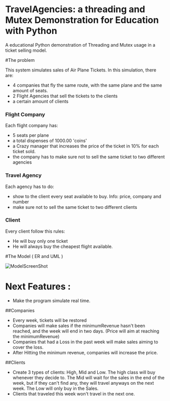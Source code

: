 # TravelAgencies: a threading and Mutex Demonstration for Education with Python

A educational Python demonstration of Threading and Mutex usage in a ticket selling model.


#The problem

This system simulates sales of Air Plane Tickets. In this simulation, there are:
- 4 companies that fly the same route, with the same plane and the same amount of seats.
- 2 Flight Agencies that sell the tickets to the clients
- a certain amount of clients

### Flight Company
Each flight company has:
- 5 seats per plane
- a total dispenses of 1000.00 'coins'
- a Crazy manager that increases the price of the ticket in 10% for each ticket sold.
- the company has to make sure not to sell the same ticket to two different agencies

### Travel Agency
Each agency has to do:
- show to the client every seat available to buy. Info: price, company and number
- make sure not to sell the same ticket to two different clients

### Client
Every client follow this rules:
- He will buy only one ticket
- He will always buy the cheapest flight available. 




#The Model ( ER and UML )

![ModelScreenShot](https://github.com/auyer/Threading-flightSales-demonstration/blob/master/models.draw_io/ModelScreenShot.png?raw=true "Model ScreenShot")

# Next Features :
- Make the program simulate real time.

##Companies

- Every week, tickets will be restored 
- Companies will make sales if the minimumRevenue hasn't been reached, and the week will end in two days. (Price will aim at reaching the minimumRevenue)
- Companies that had a Loss in the past week will make sales aiming to cover the loss.
- After Hitting the minimum revenue, companies will increase the price.

##Clients

- Create 3 types of clients: High, Mid and Low. The high class will buy whenever they decide to. The Mid will wait for the sales in the end of the week, but if they can't find any, they will travel anyways on the next week. The Low will only buy in the Sales.
- Clients that traveled this week won't travel in the next one. 
